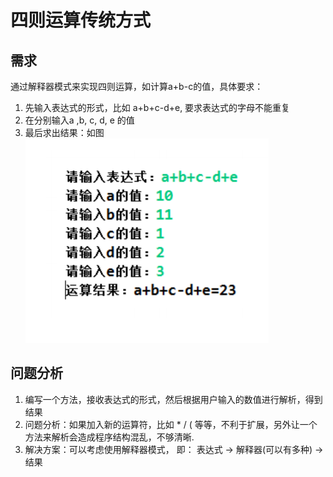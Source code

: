 # 四则运算传统方式

## 需求

通过解释器模式来实现四则运算，如计算a+b-c的值，具体要求：

1) 先输入表达式的形式，比如 a+b+c-d+e, 要求表达式的字母不能重复
2) 在分别输入a ,b, c, d, e 的值
3) 最后求出结果：如图 \
   ![img.png](../../../../resources/picture/img73.png)

## 问题分析

1) 编写一个方法，接收表达式的形式，然后根据用户输入的数值进行解析，得到结果
2) 问题分析：如果加入新的运算符，比如 * / ( 等等，不利于扩展，另外让一个方法来解析会造成程序结构混乱，不够清晰.
3) 解决方案：可以考虑使用解释器模式， 即： 表达式 -> 解释器(可以有多种) -> 结果